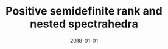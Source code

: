 ---
# Documentation: https://sourcethemes.com/academic/docs/managing-content/

title: Positive semidefinite rank and nested spectrahedra
subtitle: ''
summary: ''
authors:
- Kaie Kubjas
- Elina Robeva
- Richard Z Robinson
tags: []
categories: []
date: '2018-01-01'
lastmod: 2020-08-30T23:28:49+03:00
featured: false
draft: false
url_pdf: 
doi: "http://dx.doi.org/10.1080/03081087.2017.1381664"


links:
- name: arXiv
  url: "https://arxiv.org/abs/1512.08766"

# Featured image
# To use, add an image named `featured.jpg/png` to your page's folder.
# Focal points: Smart, Center, TopLeft, Top, TopRight, Left, Right, BottomLeft, Bottom, BottomRight.
image:
  caption: ''
  focal_point: ''
  preview_only: false

# Projects (optional).
#   Associate this post with one or more of your projects.
#   Simply enter your project's folder or file name without extension.
#   E.g. `projects = ["internal-project"]` references `content/project/deep-learning/index.md`.
#   Otherwise, set `projects = []`.
projects: []
publishDate: '2020-08-30T20:28:49.373399Z'
publication_types:
- 2
abstract: ''
publication: '*Linear and Multilinear Algebra,* 66(10):1952-1974'
---